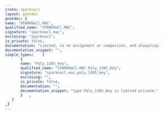 ```yaml
---
crate: sparknacl
layout: gnatdoc
gnatdoc: {
name: "SPARKNaCl.MAC",
qualified_name: "SPARKNaCl.MAC",
signature: "sparknacl.mac",
enclosing: "sparknacl",
is_private: false,
documentation: "Limited, so no assignment or comparison, and always\npass-by-reference.",
documentation_snippet: "",
simple_types:    [
       {
       name: "Poly_1305_Key",
       qualified_name: "SPARKNaCl.MAC.Poly_1305_Key",
       signature: "sparknacl.mac.poly_1305_key",
       enclosing: "",
       is_private: false,
       documentation: "",
       documentation_snippet: "type Poly_1305_Key is limited private;",
       }   ,
   ]
,}
---
```

